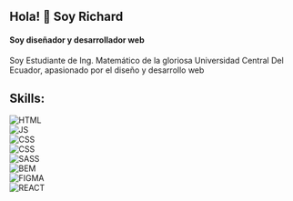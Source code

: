 ## Hola! 👋 Soy Richard
#### Soy diseñador y desarrollador web


Soy Estudiante de Ing. Matemático de la gloriosa Universidad Central Del Ecuador, apasionado por el diseño y desarrollo web

## Skills:
![HTML](https://img.shields.io/badge/HTML-lightblue?style=for-the-badge&logo=BEM&logoColor=black&labelColor=white)<br>
![JS](https://img.shields.io/badge/JavaScript-yellow?style=for-the-badge&logo=Javascript&logoColor=black&labelColor=white)<br>
![CSS](https://img.shields.io/badge/css3-blue?style=for-the-badge&logo=CSS&logoColor=black&labelColor=white)<br>
![CSS](https://img.shields.io/badge/node-blue?style=for-the-badge&logo=CSS&logoColor=black&labelColor=white)<br>
![SASS](https://img.shields.io/badge/SASS-yellow?style=for-the-badge&logo=SASS&logoColor=black&labelColor=white)<br>
![BEM](https://img.shields.io/badge/bem-lightblue?style=for-the-badge&logo=BEM&logoColor=black&labelColor=white)<br>
![FIGMA](https://img.shields.io/badge/figma-violet?style=for-the-badge&logo=figma&logoColor=black&labelColor=white)<br>
![REACT](https://img.shields.io/badge/react-green?style=for-the-badge&logo=react&logoColor=black&labelColor=white)<br>




